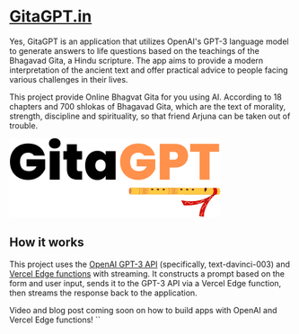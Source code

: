 # [GitaGPT.in](https://www.gitagpt.in/)

Yes, GitaGPT is an application that utilizes OpenAI's GPT-3 language model to generate answers to life questions based on the teachings of the Bhagavad Gita, a Hindu scripture. The app aims to provide a modern interpretation of the ancient text and offer practical advice to people facing various challenges in their lives.

This project provide Online Bhagvat Gita for you using AI. According to 18 chapters and 700 shlokas of Bhagavad Gita, which are the text of morality, strength, discipline and spirituality, so that friend Arjuna can be taken out of trouble.

[![GitaGPT AI](./public/Gitagpt.png)](https://www.gitagpt.in)

## How it works

This project uses the [OpenAI GPT-3 API](https://openai.com/api/) (specifically, text-davinci-003) and [Vercel Edge functions](https://vercel.com/features/edge-functions) with streaming. It constructs a prompt based on the form and user input, sends it to the GPT-3 API via a Vercel Edge function, then streams the response back to the application.

Video and blog post coming soon on how to build apps with OpenAI and Vercel Edge functions!
``
